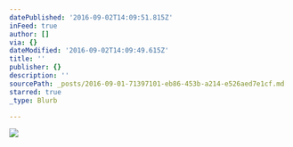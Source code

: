 ```yaml
---
datePublished: '2016-09-02T14:09:51.815Z'
inFeed: true
author: []
via: {}
dateModified: '2016-09-02T14:09:49.615Z'
title: ''
publisher: {}
description: ''
sourcePath: _posts/2016-09-01-71397101-eb86-453b-a214-e526aed7e1cf.md
starred: true
_type: Blurb

---
```

![](https://the-grid-user-content.s3-us-west-2.amazonaws.com/40a974db-1dcc-4f6d-89fa-de48b5271bc0.jpg)
